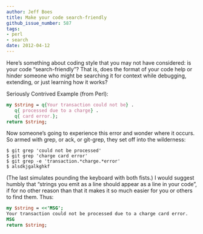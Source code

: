 ```yaml
---
author: Jeff Boes
title: Make your code search-friendly
github_issue_number: 587
tags:
- perl
- search
date: 2012-04-12
---
```




Here’s something about coding style that you may not have considered: is your code “search-friendly”? That is, does the format of your code help or hinder someone who might be searching it for context while debugging, extending, or just learning how it works?

Seriously Contrived Example (from Perl):

```perl
my $string = q{Your transaction could not be} .
   q{ processed due to a charge} .
   q{ card error.};
return $string;
```

Now someone’s going to experience this error and wonder where it occurs. So armed with grep, or ack, or git-grep, they set off into the wilderness:

```plain
$ git grep 'could not be processed'
$ git grep 'charge card error'
$ git grep -e 'transaction.*charge.*error'
$ alsdkjgalkghkf
```

(The last simulates pounding the keyboard with both fists.) I would suggest humbly that “strings you emit as a line should appear as a line in your code”, if for no other reason than that it makes it so much easier for you or others to find them. Thus:

```perl
my $string = <<'MSG';
Your transaction could not be processed due to a charge card error.
MSG
return $string;
```

